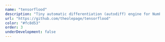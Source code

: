 ```yaml
---
name: "tensorflood"
description: "Tiny automatic differentiation (autodiff) engine for NumPy tensors implemented in Python. "
url: "https://github.com/theolepage/tensorflood"
color: "#fc8d53"
order: 3
underDevelopment: false
---
```

